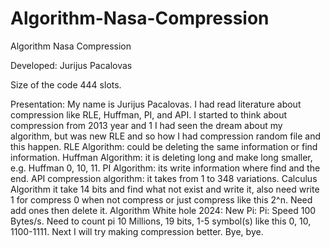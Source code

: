 # Algorithm-Nasa-Compression
Algorithm Nasa Compression

Developed: Jurijus Pacalovas

Size of the code 444 slots.

Presentation: 
My name is Jurijus Pacalovas.
I had read literature about compression like RLE, Huffman, PI, and API.
I started to think about compression from 2013 year and 1 I had seen the dream about my algorithm, but was new RLE and so how I had compression random file and this happen.
RLE Algorithm: could be deleting the same information or find information.
Huffman Algorithm: it is deleting long and make long smaller, e.g. Huffman 0, 10, 11.
PI Algorithm: its write information where find and the end.
API compression algorithm: it takes from 1 to 348 variations.
Calculus Algorithm it take 14 bits and find what not exist and write it, also need write 1 for compress 0 when not compress or just compress like this 2^n. Need add ones then delete it.
Algorithm White hole 2024:
New Pi:
Pi: Speed 100 Bytes/s.
Need to count pi 10 Millions, 19 bits, 1-5 symbol(s) like this 0, 10, 1100-1111.
Next I will try making compression better.
Bye, bye.

